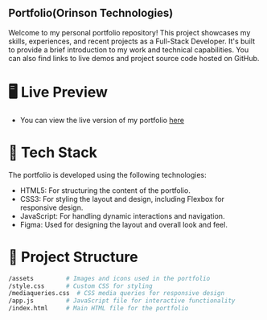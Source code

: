 ## Portfolio(Orinson Technologies)

Welcome to my personal portfolio repository! This project showcases my skills, experiences, and recent projects as a Full-Stack Developer. It's built to provide a brief introduction to my work and technical capabilities. You can also find links to live demos and project source code hosted on GitHub.

# 🖥️ Live Preview
- You can view the live version of my portfolio <a href="https://ramnathnayak07.github.io/Orinson-Technologies-Portfolio/">here</a><br>

# 🚀 Tech Stack
The portfolio is developed using the following technologies:

- HTML5: For structuring the content of the portfolio.
- CSS3: For styling the layout and design, including Flexbox for responsive design.
- JavaScript: For handling dynamic interactions and navigation.
- Figma: Used for designing the layout and overall look and feel.

# 📂 Project Structure

```bash
/assets         # Images and icons used in the portfolio
/style.css      # Custom CSS for styling
/mediaqueries.css  # CSS media queries for responsive design
/app.js         # JavaScript file for interactive functionality
/index.html     # Main HTML file for the portfolio
```
